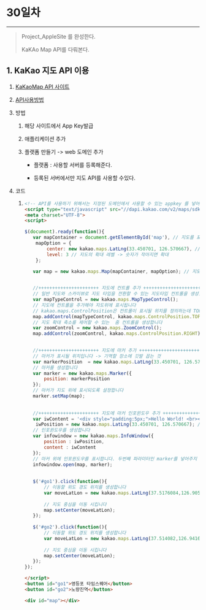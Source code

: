 # 30일차

------

> Project_AppleSite 를 완성한다. 
>
> KaKAo Map API를 다뤄본다. 

## 1. KaKao 지도 API 이용

   1. [KaKaoMap API 사이트](https://apis.map.kakao.com/)

   2. [API사용방법](https://apis.map.kakao.com/web/guide/)

   3. 방법

      1. 해당 사이트에서 App Key발급

      2. 애플리케이션 추가 

      3. 플랫폼 만들기 -> web 도메인 추가 

         - 플랫폼 : 사용할 서버를 등록해준다. 

         - 등록된 서버에서만 지도 API를 사용할 수있다. 

   4. 코드

      1. ```html
         <!-- API를 사용하기 위해서는 지정된 도메인에서 사용할 수 있는 appkey 를 넣어줘야 한다. -->
         <script type="text/javascript" src="//dapi.kakao.com/v2/maps/sdk.js?appkey=fe437edd3e9bc5edc04dc452af1cba1d"></script>
         <meta charset="UTF-8">
         <script>
         
         $(document).ready(function(){
         	var mapContainer = document.getElementById('map'), // 지도를 표시할 div 
             mapOption = { 
                 center: new kakao.maps.LatLng(33.450701, 126.570667), // 지도의 중심좌표
                 level: 3 // 지도의 확대 레벨 -> 숫자가 작아지면 확대 
             };
         
         	var map = new kakao.maps.Map(mapContainer, mapOption); // 지도를 생성합니다
         	
         
         	//++++++++++++++++++++++ 지도에 컨트롤 추가 ++++++++++++++++++++++
         	// 일반 지도와 스카이뷰로 지도 타입을 전환할 수 있는 지도타입 컨트롤을 생성합니다
         	var mapTypeControl = new kakao.maps.MapTypeControl();
         	// 지도에 컨트롤을 추가해야 지도위에 표시됩니다
         	// kakao.maps.ControlPosition은 컨트롤이 표시될 위치를 정의하는데 TOPRIGHT는 오른쪽 위를 의미합니다
         	map.addControl(mapTypeControl, kakao.maps.ControlPosition.TOPRIGHT);
         	// 지도 확대 축소를 제어할 수 있는  줌 컨트롤을 생성합니다
         	var zoomControl = new kakao.maps.ZoomControl();
         	map.addControl(zoomControl, kakao.maps.ControlPosition.RIGHT);
         	
         
         	//++++++++++++++++++++++ 지도에 마커 추가 ++++++++++++++++++++++
         	// 마커가 표시될 위치입니다 -> 기역할 장소에 깃발 꼽는 것 
         	var markerPosition  = new kakao.maps.LatLng(33.450701, 126.570667); 
         	// 마커를 생성합니다
         	var marker = new kakao.maps.Marker({
         	    position: markerPosition
         	});
         	// 마커가 지도 위에 표시되도록 설정합니다
         	marker.setMap(map);
         	
         	
         	//++++++++++++++++++++++ 지도에 마커 인포윈도우 추가 ++++++++++++++++++++++
         	var iwContent = '<div style="padding:5px;">Hello World! <br><a href="https://map.kakao.com/link/map/Hello World!,33.450701,126.570667" style="color:blue" target="_blank">큰지도보기</a> <a href="https://map.kakao.com/link/to/Hello World!,33.450701,126.570667" style="color:blue" target="_blank">길찾기</a></div>', // 인포윈도우에 표출될 내용으로 HTML 문자열이나 document element가 가능합니다
             iwPosition = new kakao.maps.LatLng(33.450701, 126.570667); //인포윈도우 표시 위치입니다
         	// 인포윈도우를 생성합니다
         	var infowindow = new kakao.maps.InfoWindow({
         	    position : iwPosition, 
         	    content : iwContent 
         	});
         	// 마커 위에 인포윈도우를 표시합니다. 두번째 파라미터인 marker를 넣어주지 않으면 지도 위에 표시됩니다
         	infowindow.open(map, marker); 
         	
         	
         	$('#go1').click(function(){
         	    // 이동할 위도 경도 위치를 생성합니다 
         	    var moveLatLon = new kakao.maps.LatLng(37.5176084,126.905008);
         	    
         	    // 지도 중심을 이동 시킵니다
         	    map.setCenter(moveLatLon);
         	});
         	
         	$('#go2').click(function(){
         	    // 이동할 위도 경도 위치를 생성합니다 
         	    var moveLatLon = new kakao.maps.LatLng(37.514082,126.941687);
         	    
         	    // 지도 중심을 이동 시킵니다
         	    map.setCenter(moveLatLon);
         	});
         });
         
         </script>
         <button id="go1">영등포 타임스퀘어</button>
         <button id="go2">노량진역</button>
         
         <div id="map"></div>
         
         ```
